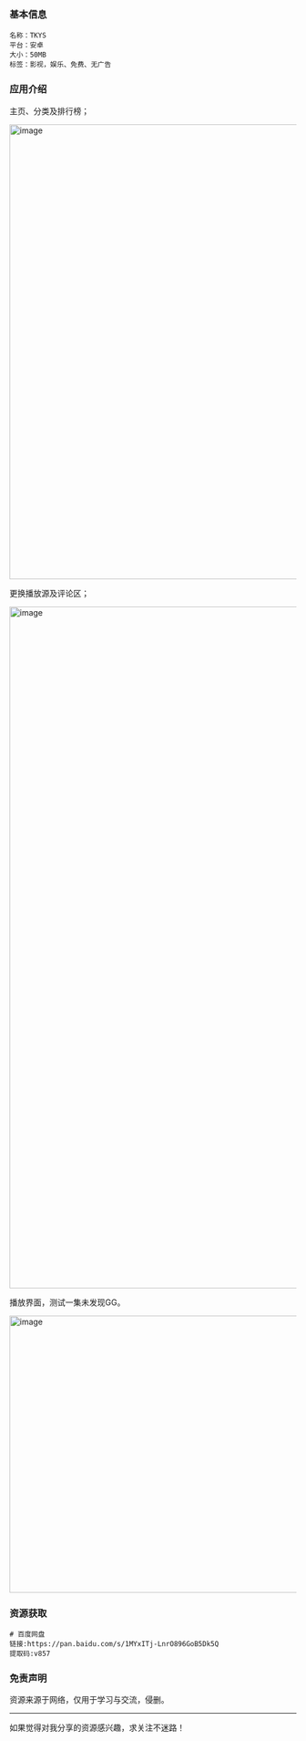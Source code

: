 ### 基本信息

```
名称：TKYS
平台：安卓
大小：50MB
标签：影视，娱乐、免费、无广告
```

### 应用介绍

主页、分类及排行榜；

<img width="1080" height="798" alt="image" src="https://github.com/user-attachments/assets/b5dda475-932a-4c5c-b48f-e7f7696e7af1" />


更换播放源及评论区；

<img width="1080" height="1196" alt="image" src="https://github.com/user-attachments/assets/4ca01e00-8a14-4bc6-921e-3f7f2b381fb1" />


播放界面，测试一集未发现GG。

<img width="1080" height="486" alt="image" src="https://github.com/user-attachments/assets/e28d1fbb-41d4-49d7-8be4-ca88420afbff" />


### 资源获取

```
# 百度网盘
链接:https://pan.baidu.com/s/1MYxITj-LnrO896GoB5Dk5Q 
提取码:v857
```

### 免责声明

资源来源于网络，仅用于学习与交流，侵删。

------


如果觉得对我分享的资源感兴趣，求关注不迷路！

